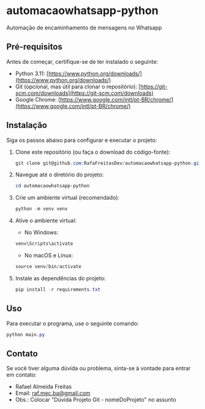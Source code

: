 # automacaowhatsapp-python
Automação de encaminhamento de mensagens no Whatsapp

## Pré-requisitos

Antes de começar, certifique-se de ter instalado o seguinte:

- Python 3.11: [https://www.python.org/downloads/](https://www.python.org/downloads/)
- Git (opcional, mas útil para clonar o repositório): [https://git-scm.com/downloads](https://git-scm.com/downloads)
- Google Chrome: [https://www.google.com/intl/pt-BR/chrome/](https://www.google.com/intl/pt-BR/chrome/)

## Instalação

Siga os passos abaixo para configurar e executar o projeto:

1. Clone este repositório (ou faça o download do código-fonte):

    ```powershell
    git clone git@github.com:RafaFreitasDev/automacaowhatsapp-python.git
    ```

2. Navegue até o diretório do projeto:

    ```powershell
    cd automacaowhatsapp-python
    ```

3. Crie um ambiente virtual (recomendado):

    ```powershell
    python -m venv venv
    ```

4. Ative o ambiente virtual:

    - No Windows:

    ```powershell
    venv\Scripts\activate
    ```

    - No macOS e Linux:

    ```powershell
    source venv/bin/activate
    ```

5. Instale as dependências do projeto:

    ```powershell
    pip install -r requirements.txt
    ```

## Uso

Para executar o programa, use o seguinte comando:

```powershell
python main.py
```

## Contato

Se você tiver alguma dúvida ou problema, sinta-se à vontade para entrar em contato:

- Rafael Almeida Freitas
- Email: raf.mec.ba@gmail.com
- Obs.: Colocar "Dúvida Projeto Git - nomeDoProjeto" no assunto

